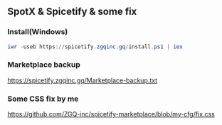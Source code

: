 ## SpotX & Spicetify & some fix

### Install(Windows)

```PowerShell
iwr -useb https://spicetify.zgqinc.gq/install.ps1 | iex
```

### Marketplace backup

https://spicetify.zgqinc.gq/Marketplace-backup.txt

### Some CSS fix by me

https://github.com/ZGQ-inc/spicetify-marketplace/blob/my-cfg/fix.css